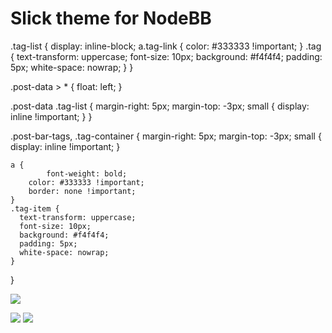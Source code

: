# Slick theme for NodeBB

.tag-list {
    display: inline-block;
    a.tag-link { color: #333333 !important; }
    .tag {
      text-transform: uppercase;
      font-size: 10px;
      background: #f4f4f4;
      padding: 5px;
      white-space: nowrap;
    }
}

.post-data > * {
    float: left;
}

.post-data .tag-list {
    margin-right: 5px;
    margin-top: -3px;
    small { display: inline !important; }
}

.post-bar-tags, .tag-container {
    margin-right: 5px;
    margin-top: -3px;
    small { display: inline !important; }

    a { 
            font-weight: bold;
        color: #333333 !important; 
        border: none !important;
    }
    .tag-item {
      text-transform: uppercase;
      font-size: 10px;
      background: #f4f4f4;
      padding: 5px;
      white-space: nowrap;
    }    
}


![](https://i.imgur.com/3emPDyq.png)

![](https://i.imgur.com/UNZ2j3u.png)   ![](https://i.imgur.com/Rl6ezMh.png)
